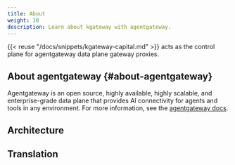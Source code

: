 ```yaml
---
title: About
weight: 10
description: Learn about kgateway with agentgateway.
---
```


{{< reuse "/docs/snippets/kgateway-capital.md" >}} acts as the control plane for agentgateway data plane gateway proxies.

## About agentgateway {#about-agentgateway}

Agentgateway is an open source, highly available, highly scalable, and enterprise-grade data plane that provides AI connectivity for agents and tools in any environment. For more information, see the [agentgateway docs](https://agentgateway.dev/docs/about/).

## Architecture

## Translation

